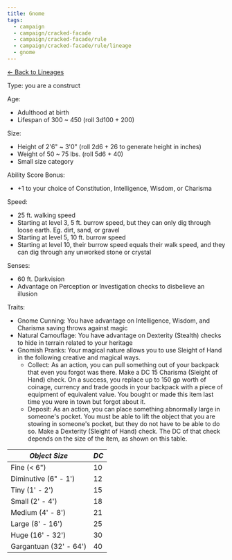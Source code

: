 ```yaml
---
title: Gnome
tags:
  - campaign
  - campaign/cracked-facade
  - campaign/cracked-facade/rule
  - campaign/cracked-facade/rule/lineage
  - gnome
---
```


[<- Back to Lineages](index.md)

Type: you are a construct

Age:

- Adulthood at birth
- Lifespan of 300 ~ 450 (roll 3d100 + 200)

Size:

- Height of 2'6" ~ 3'0" (roll 2d6 + 26 to generate height in inches)
- Weight of 50 ~ 75 lbs. (roll 5d6 + 40)
- Small size category

Ability Score Bonus:

- +1 to your choice of Constitution, Intelligence, Wisdom, or Charisma

Speed:

- 25 ft. walking speed
- Starting at level 3, 5 ft. burrow speed, but they can only dig through loose earth. Eg. dirt, sand, or gravel
- Starting at level 5, 10 ft. burrow speed
- Starting at level 10, their burrow speed equals their walk speed, and they can dig through any unworked stone or crystal

Senses:

- 60 ft. Darkvision
- Advantage on Perception or Investigation checks to disbelieve an illusion 

Traits:

- Gnome Cunning: You have advantage on Intelligence, Wisdom, and Charisma saving throws against magic
- Natural Camouflage: You have advantage on Dexterity (Stealth) checks to hide in terrain related to your heritage
- Gnomish Pranks: Your magical nature allows you to use Sleight of Hand in the following creative and magical ways.
	- Collect: As an action, you can pull something out of your backpack that even you forgot was there. Make a DC 15 Charisma (Sleight of Hand) check. On a success, you replace up to 150 gp worth of coinage, currency and trade goods in your backpack with a piece of equipment of equivalent value. You bought or made this item last time you were in town but forgot about it.
	- Deposit: As an action, you can place something abnormally large in someone's pocket. You must be able to lift the object that you are stowing in someone's pocket, but they do not have to be able to do so. Make a Dexterity (Sleight of Hand) check. The DC of that check depends on the size of the item, as shown on this table.

| *Object Size*            | *DC*  |
| ---------------------- | --- |
| Fine (< 6")            | 10  |
| Diminutive (6" - 1')   | 12  |
| Tiny (1' - 2')         | 15  |
| Small (2' - 4')        | 18  |
| Medium (4' - 8')       | 21  |
| Large (8' - 16')       | 25  |
| Huge (16' - 32')       | 30  |
| Gargantuan (32' - 64') | 40  |
 